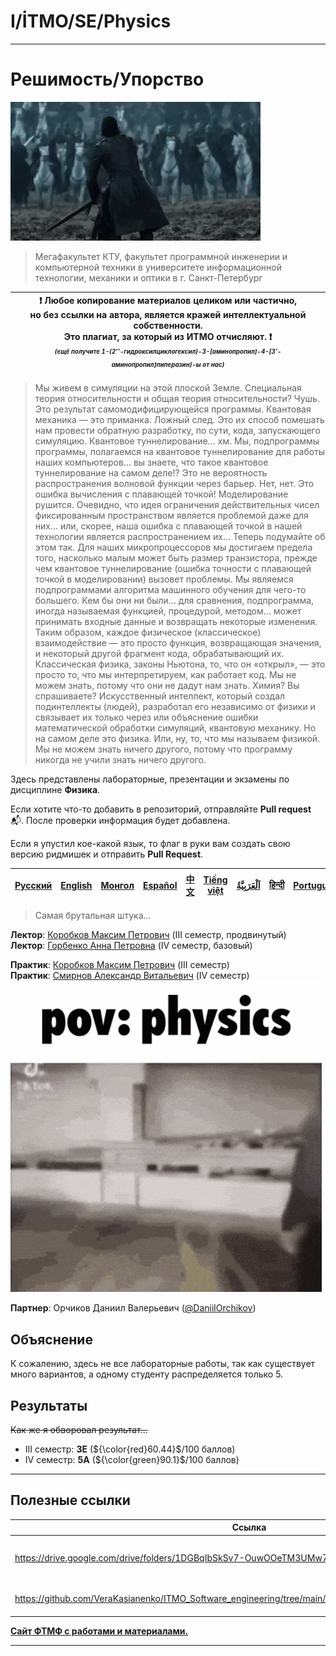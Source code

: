 # I/İTMO/SE/Physics

---
# Решимость/Упорство
![resolve](/img/gifs/resolve.gif)
> Мегафакультет КТУ, факультет программной инженерии и компьютерной техники в университете информационной технологии, механики и оптики в г. Санкт-Петербург

| :exclamation: <b>Любое копирование материалов целиком или частично,<br>но без ссылки на автора, является кражей интеллектуальной собственности.<br>Это плагиат, за который из ИТМО отчисляют.</b> :exclamation:<br><sub><sup><i>(ещё получите 1-(2’’-гидроксилциклогексил)-3-[аминопропил]-4-[3’-аминопропил]пиперазин)-ы от нас)</sup></sub></b> |
|---------------------------------------------------------------------------------------------------------------------------------------------------------------------------------------------------------------------------------------------------------------------------------------------------------------------------------------------------|
> Мы живем в симуляции на этой плоской Земле. Специальная теория относительности и общая теория относительности? Чушь. Это результат самомодифицирующейся программы. Квантовая механика — это приманка. Ложный след. Это их способ помешать нам провести обратную разработку, по сути, кода, запускающего симуляцию. Квантовое туннелирование... хм. Мы, подпрограммы программы, полагаемся на квантовое туннелирование для работы наших компьютеров... вы знаете, что такое квантовое туннелирование на самом деле!? Это не вероятность распространения волновой функции через барьер. Нет, нет. Это ошибка вычисления с плавающей точкой! Моделирование рушится. Очевидно, что идея ограничения действительных чисел фиксированным пространством является проблемой даже для них... или, скорее, наша ошибка с плавающей точкой в ​​нашей технологии является распространением их... Теперь подумайте об этом так. Для наших микропроцессоров мы достигаем предела того, насколько малым может быть размер транзистора, прежде чем квантовое туннелирование (ошибка точности с плавающей точкой в ​​моделировании) вызовет проблемы. Мы являемся подпрограммами алгоритма машинного обучения для чего-то большего. Кем бы они ни были... для сравнения, подпрограмма, иногда называемая функцией, процедурой, методом... может принимать входные данные и возвращать некоторые изменения. Таким образом, каждое физическое (классическое) взаимодействие — это просто функция, возвращающая значения, и некоторый другой фрагмент кода, обрабатывающий их. Классическая физика, законы Ньютона, то, что он «открыл», — это просто то, что мы интерпретируем, как работает код. Мы не можем знать, потому что они не дадут нам знать. Химия? Вы спрашиваете? Искусственный интеллект, который создал подинтеллекты (людей), разработал его независимо от физики и связывает их только через или объяснение ошибки математической обработки симуляций, квантовую механику. Но на самом деле это физика. Или, ну, то, что мы называем физикой. Мы не можем знать ничего другого, потому что программу никогда не учили знать ничего другого.

Здесь представлены лабораторные, презентации и экзамены по дисциплине **Физика**.

Если хотите что-то добавить в репозиторий, отправляйте **Pull request** :mailbox_with_mail:. После проверки информация будет добавлена.

Если я упустил кое-какой язык, то флаг в руки вам создать свою версию ридмишек и отправить **Pull Request**.

| [<strong>Русский</strong>](https://github.com/XVIIStarPlatinum/itmo/blob/master/Software%20Engineering/Physics/README.md) | [<strong>English</strong>](https://github.com/XVIIStarPlatinum/itmo/blob/master/Software%20Engineering/Physics/.docs/README_EN.md) | [<strong>Монгол</strong>](https://github.com/XVIIStarPlatinum/itmo/blob/master/Software%20Engineering/Physics/.docs/README_MN.md) | [<strong>Español</strong>](https://github.com/XVIIStarPlatinum/itmo/blob/master/Software%20Engineering/Physics/.docs/README_ES.md) | [<strong>中文</strong>](https://github.com/XVIIStarPlatinum/itmo/blob/master/Software%20Engineering/Physics/.docs/README_CN.md) | [<strong>Tiếng việt</strong>](https://github.com/XVIIStarPlatinum/itmo/blob/master/Software%20Engineering/Physics/.docs/README_VN.md) | [<strong><p dir="rtl" lang="ar">اَلْعَرَبِيَّةُ</p></strong>](https://github.com/XVIIStarPlatinum/itmo/blob/master/Software%20Engineering/Physics/.docs/README_AR.md) | [<strong>हिन्दी</strong>](https://github.com/XVIIStarPlatinum/itmo/blob/master/Software%20Engineering/Physics/.docs/README_IN.md) | [<strong>Português</strong>](https://github.com/XVIIStarPlatinum/itmo/blob/master/Software%20Engineering/Physics/.docs/README_PT.md) |
|---------------------------------------------------------------------------------------------------------------------------|------------------------------------------------------------------------------------------------------------------------------------|-----------------------------------------------------------------------------------------------------------------------------------|------------------------------------------------------------------------------------------------------------------------------------|-------------------------------------------------------------------------------------------------------------------------------|---------------------------------------------------------------------------------------------------------------------------------------|-----------------------------------------------------------------------------------------------------------------------------------------------------------------------|-----------------------------------------------------------------------------------------------------------------------------------|--------------------------------------------------------------------------------------------------------------------------------------|

> Самая брутальная штука...

**Лектор**: [Коробков Максим Петрович](https://my.itmo.ru/persons/247866) (III семестр, продвинутый)\
**Лектор**: [Горбенко Анна Петровна](https://my.itmo.ru/persons/407532) (IV семестр, базовый)

**Практик**: [Коробков Максим Петрович](https://my.itmo.ru/persons/247866) (III семестр)\
**Практик**: [Смирнов Александр Витальевич](https://my.itmo.ru/persons/100666) (IV семестр)
![physics](/img/gifs/pov-pov-physics.gif)

**Партнер**: Орчиков Даниил Валерьевич ([@DaniilOrchikov](https://github.com/DaniilOrchikov))
## Объяснение
К сожалению, здесь не все лабораторные работы, так как существует много вариантов, а одному студенту распределяется только 5.
## Результаты
<s>Как же я обворовал результат...</s>
- III семестр: **3E** (${\color{red}60.44}$/100 баллов)
- IV семестр: **5A** (${\color{green}90.1}$/100 баллов)
---

## Полезные ссылки
| Ссылка                                                                                                    | Описание                                                                       |
|-----------------------------------------------------------------------------------------------------------|--------------------------------------------------------------------------------|
| https://drive.google.com/drive/folders/1DGBqIbSkSv7-OuwOOeTM3UMw7Qk5Wily                                  | Пак вещей от Кирилла Кравцова ([@killreal777](https://github.com/killreal777)) |
| https://github.com/VeraKasianenko/ITMO_Software_engineering/tree/main/3_term_Software_engineering/Physics | Лабы от Веры Касьяненко ([@CandyGoose](https://github.com/CandyGoose))         |

[**Сайт ФТМФ с работами и материалами.**](https://study.physics.itmo.ru/)

---